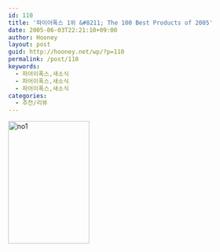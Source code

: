 ```yaml
---
id: 110
title: '파이어폭스 1위 &#8211; The 100 Best Products of 2005'
date: 2005-06-03T22:21:10+09:00
author: Hooney
layout: post
guid: http://hooney.net/wp/?p=110
permalink: /post/110
keywords:
  - 파어이폭스,새소식
  - 파어이폭스,새소식
  - 파어이폭스,새소식
categories:
  - 추천/리뷰
---
```

[<img src="/files/img/2006-06/_normal_tattoo.png" alt="no1" height="250" width="165" />](/files/img/2006-06/normal_tattoo.png)